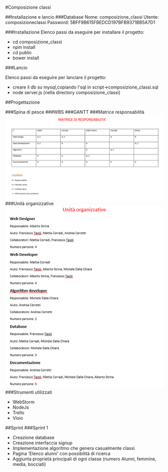 #Composizione classi


##Installazione e lancio
###Database
Nome: composizione_classi
Utente: composizioneclassi
Password: 5BFF9B615FBEDCD197BFB9371BB5A7D1

###Installazione
Elenco passi da eseguire per installare il progetto:


- cd composizione_classi
- npm install
- cd public
- bower install

###Lancio

Elenco passi da eseguire per lanciare il progetto:


- creare il db su mysql,copiando l'sql in script->composizione_classi.sql
- node server.js  (nella directory composizione_classi)


##Progettazione

###Spina di pesce
###WBS
###GANTT
###Matrice responsabilità
![](img\matrice_responsabilita.png)
###Unità organizzative
![](img\unita_organizzative.png)
###Strumenti utilizzati
- WebStorm
- NodeJs
- Trello
- Visio




##Sprint
###Sprint 1

- Creazione database
- Creazione interfaccia signup
- Implementazione algoritmo che genera casualmente classi
- Pagina 'Elenco alunni' con possibilità di ricerca
- Aggiunta proprietà principali di ogni classe (numero Alunni, femmine, media, bocciati)